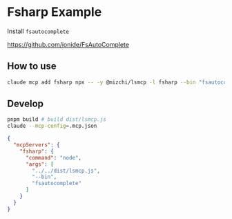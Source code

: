 # Fsharp Example

Install `fsautocomplete`

https://github.com/ionide/FsAutoComplete

## How to use

```bash
claude mcp add fsharp npx -- -y @mizchi/lsmcp -l fsharp --bin "fsautocomplete --adaptive-lsp-server-enabled"
```

## Develop

```bash
pnpm build # build dist/lsmcp.js
claude --mcp-config=.mcp.json
```

```json
{
  "mcpServers": {
    "fsharp": {
      "command": "node",
      "args": [
        "../../dist/lsmcp.js",
        "--bin",
        "fsautocomplete"
      ]
    }
  }
}
```
